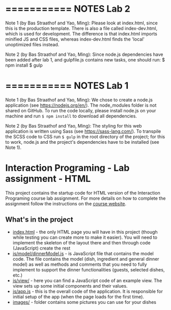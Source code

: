===========
NOTES Lab 2
===========
Note 1 (by Bas Straathof and Yao, Ming):
Please look at index.html, since this is the production template. There is also a file called index-dev.html, which is used for development. The difference is that index.html imports minified JS and CSS files, whereas index-dev.html finds the 'local' unoptimized files instead.

Note 2 (by Bas Straathof and Yao, Ming):
Since node.js dependencies have been added after lab 1, and gulpfile.js contains new tasks, one should run:
$ npm install
$ gulp

===========
NOTES Lab 1
===========

Note 1 (by Bas Straathof and Yao, Ming):
We chose to create a node.js application (see https://nodejs.org/en/).
The node_modules folder is not shared on GitHub.
To run the code locally, please install node.js on your machine and run ```$ npm install``` to download all dependencies.

Note 2 (by Bas Straathof and Yao, Ming):
The styling for this web application is written using Sass (see https://sass-lang.com/).
To transpile the SCSS code to CSS run ```$ gulp``` in the root directory of the project; for this to work, node.js and the project's dependencies have to be installed (see Note 1).

Interaction Programing - Lab assignment - HTML
=================================================

This project contains the startup code for HTML version of the Interaction Programing course lab assignment. For more details on how to complete the assignment follow the instructions on the [course website](https://www.kth.se/social/course/DH2642).

What's in the project
-----

* [index.html](https://github.com/kth-csc-iprog/dinnerplanner-html/blob/master/index.html) - the only HTML page you will have in this project (though while testing you can create more to make it easier). You will need to implement the skeleton of the layout there and then through code (JavaScript) create the rest
* [js/model/dinnerModel.js](https://github.com/kth-csc-iprog/dinnerplanner-html/blob/master/js/model/dinnerModel.js) - is JavaScript file that contains the model code. The file contains the model (dish, ingredient and general dinner model) as well as methods and comments that you need to fully implement to support the dinner functionalities (guests, selected dishes, etc.)
* [js/view/](https://github.com/kth-csc-iprog/dinnerplanner-html/tree/master/js/view) - here you can find a JavaScript code of an example view. The view sets up some initial components and their values.
* [js/app.js](https://github.com/kth-csc-iprog/dinnerplanner-html/blob/master/js/app.js) - this is the overall code of the application. It is responsible for initial setup of the app (when the page loads for the first time).
* [images/](https://github.com/kth-csc-iprog/dinnerplanner-html/tree/master/images) - folder contains some pictures you can use for your dishes
